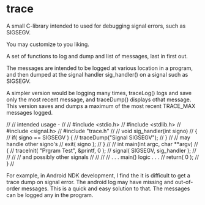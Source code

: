 # trace
A small C-library intended to used for debugging signal errors, such as SIGSEGV.

You may customize to you liking.

A set of functions to log and dump and list of messages,
last in first out.

The messages are intended to be logged at various location in a program,
and then dumped at the signal handler sig_handler() on a signal such as
SIGSEGV.

A simpler version would be logging many times, traceLog() logs and save
only the most recent message, and traceDump() displays othat message.
This version saves and dumps a maximum of the most recent TRACE_MAX messages
logged.

//
// intended usage -
//
//  #include <stdio.h>
//  #include <stdlib.h>
//  #include <signal.h>
//  #include "trace.h"
//
//  void sig_handler(int signo)
//  {
//      if( signo ==  SIGSEGV ) {
//          traceDump("Signal SIGSEGV");
//      }
//      // may handle other signo's
//      exit( signo );
//  }
//
//  int main(int argc, char **argv)
//  {
//      traceInit( "Prgram Test", &printf, 0 );
//      signal( SIGSEGV, sig_handler );
//      //
//      // and possibly other signals
//      //
//      // . . . main() logic . . .
//      return( 0 );
//  }
//


For example, in Android NDK development, I find the it is difficult to get a trace dump on signal error. The android log may
have missing and out-of-order messages. This is a quick and easy solution to that. The messages can be logged any in the program.  



